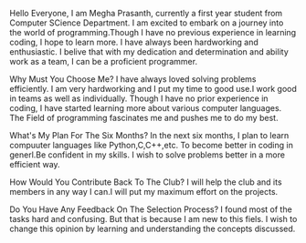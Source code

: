 Hello Everyone,
I am Megha Prasanth, currently a first year student from Computer SCience Department. I am excited to embark on a journey into the world of programming.Though I have no previous experience in learning coding, I hope to learn more.
I have always been hardworking and enthusiastic. I belive that with my dedication and determination and ability work as a team, I can be a proficient programmer.

Why Must You Choose Me?
I have always loved solving problems efficiently. I am very hardworking and I put my time to good use.I work good in teams as well as individually. Though I have no prior experience in coding, I have started learning more about various computer languages. The Field of programming fascinates me and pushes me to do my best.

What's My Plan For The Six Months?
In the next six months, I plan to learn compuuter languages like Python,C,C++,etc. To become better in coding in generl.Be confident in my skills. I wish to solve problems better in a more efficient way.

How Would You Contribute Back To The Club?
I will help the club and its members in any way I can.I will put my maximum effort on the projects. 

Do You Have Any Feedback On The Selection Process?
I found most of the tasks hard and confusing. But that is because I am new to this fiels. I wish to change this opinion by learning and understanding the concepts discussed.

